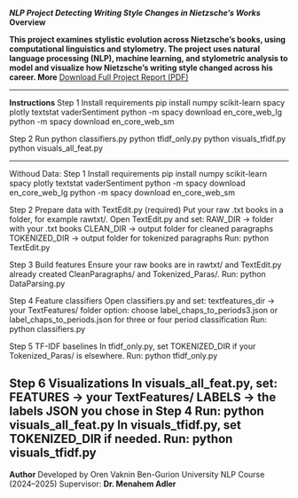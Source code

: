 ***NLP Project Detecting Writing Style Changes in Nietzsche’s Works***
**Overview**

**This project examines stylistic evolution across Nietzsche’s books, using computational linguistics and stylometry.
The project uses natural language processing (NLP), machine learning, and stylometric analysis to model and visualize how Nietzsche’s writing style changed across his career.
More**
[Download Full Project Report (PDF)](https://github.com/OrenVaknin/NPL_Project_Nietzsche/raw/main/NLP_Nietche.pdf)



-------------------------------------------
**Instructions**
Step 1 Install requirements
pip install numpy scikit-learn spacy plotly textstat vaderSentiment
python -m spacy download en_core_web_lg
python -m spacy download en_core_web_sm

Step 2 Run
python classifiers.py
python tfidf_only.py
python visuals_tfidf.py
python visuals_all_feat.py



-------------------------------------------
Withoud Data:
Step 1 Install requirements
pip install numpy scikit-learn spacy plotly textstat vaderSentiment
python -m spacy download en_core_web_lg
python -m spacy download en_core_web_sm

Step 2 Prepare data with TextEdit.py (required)
Put your raw .txt books in a folder, for example rawtxt/.
Open TextEdit.py and set:
RAW_DIR → folder with your .txt books
CLEAN_DIR → output folder for cleaned paragraphs
TOKENIZED_DIR → output folder for tokenized paragraphs
Run: python TextEdit.py

Step 3 Build features
Ensure your raw books are in rawtxt/ and TextEdit.py already created CleanParagraphs/ and Tokenized_Paras/.
Run: python DataParsing.py

Step 4 Feature classifiers
Open classifiers.py and set:
textfeatures_dir → your TextFeatures/ folder
option: choose label_chaps_to_periods3.json or label_chaps_to_periods.json for three or four period classification
Run: python classifiers.py

Step 5 TF-IDF baselines
In tfidf_only.py, set TOKENIZED_DIR if your Tokenized_Paras/ is elsewhere.
Run: python tfidf_only.py

Step 6 Visualizations
In visuals_all_feat.py, set:
FEATURES → your TextFeatures/
LABELS → the labels JSON you chose in Step 4
Run: python visuals_all_feat.py
In visuals_tfidf.py, set TOKENIZED_DIR if needed.
Run: python visuals_tfidf.py
-------------------------------------------
**Author**
Developed by Oren Vaknin 
Ben-Gurion University NLP Course (2024–2025) 
Supervisor: **Dr. Menahem Adler**

